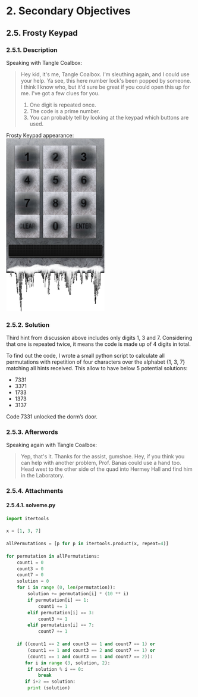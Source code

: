 # 2. Secondary Objectives
## 2.5. Frosty Keypad
### 2.5.1. Description
Speaking with Tangle Coalbox:
>Hey kid, it's me, Tangle Coalbox. I'm sleuthing again, and I could use your help. Ya see, this here number lock's been popped by someone. I think I know who, but it'd sure be great if you could open this up for me. I've got a few clues for you.
> 1. One digit is repeated once.
> 2. The code is a prime number.
> 3. You can probably tell by looking at the keypad which buttons are used.

Frosty Keypad appearance:\
![Frosty Keypad apperance](https://github.com/LamonatoAndrea/KringleCon2/blob/master/02%20-%20Secondary%20Objectives/05%20-%20Frosty%20Keypad/frosty%20keypad.png)

### 2.5.2. Solution
Third hint from discussion above includes only digits 1, 3 and 7. Considering that one is repeated twice, it means the code is made up of 4 digits in total.

To find out the code, I wrote a small python script to calculate all permutations with repetition of four characters over the alphabet {1, 3, 7} matching all hints received. This allow to have below 5 potential solutions:
* 7331
* 3371
* 1733
* 1373
* 3137

Code 7331 unlocked the dorm’s door.
### 2.5.3. Afterwords
Speaking again with Tangle Coalbox:
>Yep, that's it. Thanks for the assist, gumshoe. Hey, if you think you can help with another problem, Prof. Banas could use a hand too. Head west to the other side of the quad into Hermey Hall and find him in the Laboratory.
### 2.5.4. Attachments
#### 2.5.4.1. solveme.py
```python
import itertools

x = [1, 3, 7]

allPermutations = [p for p in itertools.product(x, repeat=4)]

for permutation in allPermutations:
	count1 = 0
	count3 = 0
	count7 = 0
	solution = 0
	for i in range (0, len(permutation)):
		solution += permutation[i] * (10 ** i)
		if permutation[i] == 1:
			count1 += 1
		elif permutation[i] == 3:
			count3 += 1
		elif permutation[i] == 7:
			count7 += 1

	if ((count1 == 2 and count3 == 1 and count7 == 1) or
	    (count1 == 1 and count3 == 2 and count7 == 1) or
	    (count1 == 1 and count3 == 1 and count7 == 2)):
	   for i in range (3, solution, 2):
	   	if solution % i == 0:
	   		break
	   if i+2 == solution:
	   	print (solution)	
```